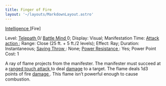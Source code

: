 ```yaml
---
title: Finger of Fire
layout: '~/layouts/MarkdownLayout.astro'
---
```

[ Intelligence ](/modern.d20.srd/basics/ability.scores) [Fire]

Level: [ Telepath ](/modern.d20.srd/classes/advanced/telepath) 0/ [ Battle Mind ](/modern.d20.srd/classes/advanced/battle.mind) 0; Display: Visual;
Manifestation Time: [ Attack action ](/modern.d20.srd/combat/attack.actions) ;
Range: Close (25 ft. + 5 ft./2 levels); Effect: Ray; Duration: Instantaneous;
[ Saving Throw ](/modern.d20.srd/basics/saving.throws) : None; [ Power Resistance ](/modern.d20.srd/special.abilities/power.resistance) : Yes; Power
Point Cost: 1

A ray of flame projects from the manifester. The manifester must succeed at a
[ ranged touch attack ](/modern.d20.srd/combat/attack.roll) to deal [ damage](/modern.d20.srd/combat/damage) to a target. The flame deals 1d3 points of
fire [ damage ](/modern.d20.srd/combat/damage) . This flame isn’t powerful
enough to cause combustion.

